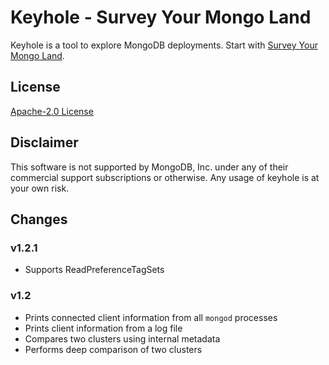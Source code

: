 # Keyhole - Survey Your Mongo Land

Keyhole is a tool to explore MongoDB deployments. Start with [Survey Your Mongo Land](https://www.simagix.com/2021/02/survey-your-mongo-land.html).

## License

[Apache-2.0 License](LICENSE)

## Disclaimer

This software is not supported by MongoDB, Inc. under any of their commercial support subscriptions or otherwise. Any usage of keyhole is at your own risk.

## Changes
### v1.2.1
- Supports ReadPreferenceTagSets

### v1.2
- Prints connected client information from all `mongod` processes
- Prints client information from a log file
- Compares two clusters using internal metadata
- Performs deep comparison of two clusters
